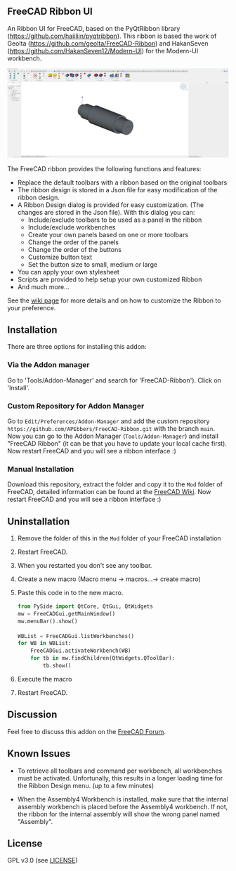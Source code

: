 ## FreeCAD Ribbon UI

An Ribbon UI for FreeCAD, based on the PyQtRibbon library (https://github.com/haiiliin/pyqtribbon).
This ribbon is based the work of Geolta (https://github.com/geolta/FreeCAD-Ribbon) and HakanSeven (https://github.com/HakanSeven12/Modern-UI) for the Modern-UI workbench.

![](https://github.com/APEbbers/FreeCAD-Ribbon/blob/main/Resources/Images/Screenshot.png)

The FreeCAD ribbon provides the following functions and features:

* Replace the default toolbars with a ribbon based on the original toolbars
* The ribbon design is stored in a Json file for easy modification of the ribbon design.
* A Ribbon Design dialog is provided for easy customization. (The changes are stored in the Json file). With this dialog you can:
  * Include/exclude toolbars to be used as a panel in the ribbon
  * Include/exclude workbenches
  * Create your own panels based on one or more toolbars
  * Change the order of the panels
  * Change the order of the buttons
  * Customize button text
  * Set the button size to small, medium or large
* You can apply your own stylesheet
* Scripts are provided to help setup your own customized Ribbon
* And much more...

See the [wiki page](https://github.com/APEbbers/FreeCAD-Ribbon/wiki) for more details and on how to customize the Ribbon to your preference.

## Installation

There are three options for installing this addon:
### Via the Addon manager
Go to 'Tools/Addon-Manager' and search for 'FreeCAD-Ribbon'). Click on 'Install'.

### Custom Repository for Addon Manager

Go to `Edit/Preferences/Addon-Manager` and add the custom repository `https://github.com/APEbbers/FreeCAD-Ribbon.git` with the branch `main`. Now you can go to the Addon Manager (`Tools/Addon-Manager`) and install "FreeCAD Ribbon" (it can be that you have to update your local cache first). Now restart FreeCAD and you will see a ribbon interface :)

### Manual Installation

Download this repository, extract the folder and copy it to the `Mod` folder of FreeCAD, detailed information can be found at the [FreeCAD Wiki](https://wiki.freecad.org/Installing_more_workbenches). Now restart FreeCAD and you will see a ribbon interface :)

## Uninstallation

1. Remove the folder of this in the `Mod` folder of your FreeCAD installation
1. Restart FreeCAD.
1. When you restarted you don't see any toolbar.
1. Create a new macro (Macro menu -> macros...-> create macro)
1. Paste this code in to the new macro.

    ```python
    from PySide import QtCore, QtGui, QtWidgets
    mw = FreeCADGui.getMainWindow()
    mw.menuBar().show()

    WBList = FreeCADGui.listWorkbenches()
    for WB in WBList:
        FreeCADGui.activateWorkbench(WB)
        for tb in mw.findChildren(QtWidgets.QToolBar):
            tb.show()
    ```

1. Execute the macro
1. Restart FreeCAD.

## Discussion

Feel free to discuss this addon on the [FreeCAD Forum](https://forum.freecad.org/viewtopic.php?t=79235).

## Known Issues

- To retrieve all toolbars and command per workbench, all workbenches must be activated. Unfortunally, this results in a longer loading time for the Ribbon Design menu. (up to a few minutes)
* When the Assembly4 Workbench is installed, make sure that the internal assembly workbench is placed before the Assembly4 workbench. If not, the ribbon for the internal assembly will show the wrong panel named "Assembly".

## License

GPL v3.0 (see [LICENSE](LICENSE))
